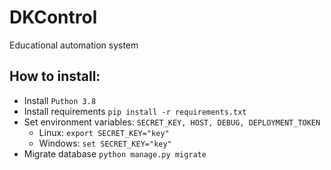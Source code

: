 # DKControl
Educational automation system
## How to install:  
- Install `Puthon 3.8`
- Install requirements `pip install -r requirements.txt`
- Set  environment variables: `SECRET_KEY, HOST, DEBUG, DEPLOYMENT_TOKEN`
    - Linux: `export SECRET_KEY="key"`
    - Windows: `set SECRET_KEY="key"`
- Migrate database `python manage.py migrate`
